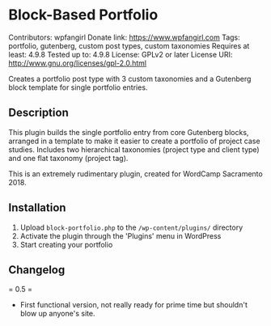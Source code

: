 # Block-Based Portfolio
Contributors: wpfangirl
Donate link: https://www.wpfangirl.com
Tags: portfolio, gutenberg, custom post types, custom taxonomies
Requires at least: 4.9.8
Tested up to: 4.9.8
License: GPLv2 or later
License URI: http://www.gnu.org/licenses/gpl-2.0.html

Creates a portfolio post type with 3 custom taxonomies and a Gutenberg block template for single portfolio entries.

## Description

This plugin builds the single portfolio entry from core Gutenberg blocks, arranged in a template to make it easier to create a portfolio of project case studies. Includes two hierarchical taxonomies (project type and client type) and one flat taxonomy (project tag).

This is an extremely rudimentary plugin, created for WordCamp Sacramento 2018.

## Installation

1. Upload `block-portfolio.php` to the `/wp-content/plugins/` directory
1. Activate the plugin through the 'Plugins' menu in WordPress
1. Start creating your portfolio

## Changelog

= 0.5 =
* First functional version, not really ready for prime time but shouldn't blow up anyone's site.